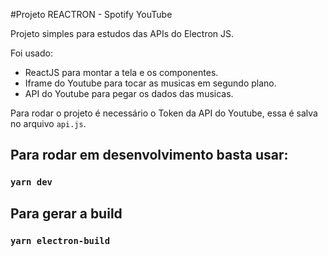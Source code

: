 

#Projeto REACTRON - Spotify YouTube

Projeto simples para estudos das APIs do Electron JS.

Foi usado:

- ReactJS para montar a tela e os componentes.
- Iframe do Youtube para tocar as musicas em segundo plano.
- API do Youtube para pegar os dados das musicas.

Para rodar o projeto é necessário o Token da API do Youtube, essa é salva no arquivo `api.js`. 

## Para rodar em desenvolvimento basta usar:
### `yarn dev`

## Para gerar a build
### `yarn electron-build`


